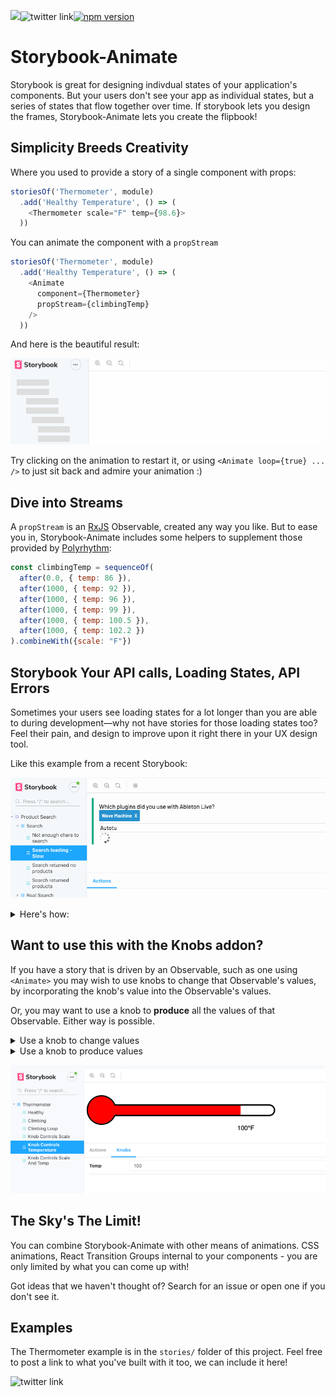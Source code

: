 <a href="https://github.com/storybooks/storybook" target="_blank"><img src="https://raw.githubusercontent.com/storybooks/brand/master/badge/badge-storybook.svg"></a>![twitter link](https://img.shields.io/badge/twitter-@deaniusol-55acee.svg)[![npm version](https://badge.fury.io/js/storybook-animate.svg)](https://badge.fury.io/js/storybook-animate)

# Storybook-Animate

Storybook is great for designing indivdual states of your application's components.
But your users don't see your app as individual states, but a series of states that flow together over time. If storybook lets you design the frames, Storybook-Animate lets you create the flipbook!

## Simplicity Breeds Creativity

Where you used to provide a story of a single component with props:

```js
storiesOf('Thermometer', module)
  .add('Healthy Temperature', () => (
    <Thermometer scale="F" temp={98.6}>
  ))
```

You can animate the component with a `propStream`

```js
storiesOf('Thermometer', module)
  .add('Healthy Temperature', () => (
    <Animate
      component={Thermometer}
      propStream={climbingTemp}
    />
  ))
```

And here is the beautiful result:

![](./therm.gif)

Try clicking on the animation to restart it, or using `<Animate loop={true} ... />` to just sit back and admire your animation :)

## Dive into Streams
A `propStream` is an [RxJS](https://github.com/ReactiveX/rxjs) Observable, created any way you like. But to ease you in,  Storybook-Animate includes some helpers to supplement those provided by [Polyrhythm](https://github.com/deanius/polyrhythm):

```js
const climbingTemp = sequenceOf(
  after(0.0, { temp: 86 }),
  after(1000, { temp: 92 }),
  after(1000, { temp: 96 }),
  after(1000, { temp: 99 }),
  after(1000, { temp: 100.5 }),
  after(1000, { temp: 102.2 })
).combineWith({scale: "F"})
```

## Storybook Your API calls, Loading States, API Errors

Sometimes your users see loading states for a lot longer than you are able to during development—why not have stories for those loading states too? Feel their pain, and design to improve upon it right there in your UX design tool.

Like this example from a recent Storybook:

![](sb-slow-search.gif)

<details>

<summary>
Here's how:
</summary>

Imagine an oversimplified auto-complete component such as this one.

```js
import { searchApi } from './anotherFile'

function AutoComplete() {
  const [results, setResults] = useState([])
  return (
    <input onChange={(e) => {
      searchApi(e.target.text)
        .then(results => setResults(results))
    }/>
    { /* render results */ }
  )
}
```

It calls `searchApi`, a Promise-returning function, to get results, which are objects like `{text: 'Boom', value: 25}`. It then changes internal state with those results to cause a re-render. To simulate a slow state, the first thing we must do is make the component _default_ to using the search function it used before, but make it overridable as a prop.

```js
import {searchApi} from './anotherFile'
function AutoComplete({ searchFunction = searchApi }) {
  ...
}
```

Now it will call searchApi by default _unless_ another function is provided. Let's provide one. Here's a mock function that, after a delay of 3000 msec, returns the array we'd get from the real service.

```js
const slowSearch = term => after(3000, [
  {text: 'Abacus', value: 1},
  {text: 'AbbA', value: 2}
])).toPromise()
```

And now let's hand this function in to AutoComplete in our stories.
Now AutoComplete can display the results we want, when we want them!

```js
storiesOf('Autocomplete', module)
  .add('Regular Loading', () => (
    <AutoComplete/>
  ))
  .add('Slow Loading', () => (
    <AutoComplete searchFunction={slowSearch} />
  ))
```

Why not add mock functions for failed lookups as well? This will make you think, and plan for it. All without leaving Storybook, thanks to Storybook-Animate, and RxJS Observables.

</details>

## Want to use this with the Knobs addon?

If you have a story that is driven by an Observable, such as one using `<Animate>` you may wish to use knobs to change that Observable's values, by incorporating the knob's value into the Observable's values.

Or, you may want to use a knob to **produce** all the values of that Observable. Either way is possible.

<details>
<summary>
Use a knob to change values
</summary>

For the case of modifying an Observable by a knob value, this is done by applying a `map` to every value, in which the knobs value is read. (You may have to read the knob's value once up-front, before the Observable produces a value, to make the knob appear in the Storybook UI).

Story `ClimbingLoop`:
```js
  <Animate
    component={Thermometer}
    propStream={climbingTemp}
  />
```

Story `KnobControlsScale`:
```js
  <Animate
    component={Thermometer}
    propStream={climbingTemp.pipe(
      map(({ temp }) => ({
        temp,
        scale: select("Scale", { C: "C", F: "F" }, "F")
      }))
    )}
  />
```

![](./knob-temp-1.gif)


Each time the `climbingTemp` Observable has a value, `Animate` will render  `<Thermometer>` with the scale the knob is set to.

</details>

<details>
<summary>
Use a knob to produce values
</summary>

What if we want the temperature to be entirely controlled by a knob? We can use `<WithObservableKnob>` to create a knob, plus an Observable of its values, and render a component with those values.

Story `KnobControlsTemperature`

```js
<WithObservableKnob
  knob={[number, "Temp", 98]}
  render={knobTemps => (
    <Animate
      component={Thermometer}
      propStream={knobTemps.pipe(
        map(v => ({ temp: v, scale: "F" }))
      )}
    />
  )}
/>
```

</details>

![](./knob-temp-2.gif)


## The Sky's The Limit!

You can combine Storybook-Animate with other means of animations. CSS animations, React Transition Groups internal to your components - you are only limited by what you can come up with!

Got ideas that we haven't thought of? Search for an issue or open one if you don't see it.

## Examples

The Thermometer example is in the `stories/` folder of this project. Feel free to post a link to what you've built with it too, we can include it here!

![twitter link](https://img.shields.io/badge/twitter-@deaniusol-55acee.svg)
